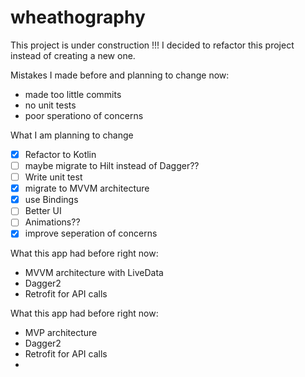 # wheathography

This project is under construction !!! I decided to refactor this project instead of creating a new one.

Mistakes I made before and planning to change now:
* made too little commits
* no unit tests
* poor sperationo of concerns

What I am planning to change
- [x] Refactor to Kotlin
- [ ] maybe migrate to Hilt instead of Dagger??
- [ ] Write unit test
- [x] migrate to MVVM architecture
- [x] use Bindings
- [ ] Better UI
- [ ] Animations??
- [x] improve seperation of concerns 

What this app had before right now:
* MVVM architecture with LiveData
* Dagger2
* Retrofit for API calls


What this app had before right now:
* MVP architecture
* Dagger2
* Retrofit for API calls
* 
